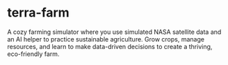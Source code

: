 # terra-farm
A cozy farming simulator where you use simulated NASA satellite data and an AI helper to practice sustainable agriculture. Grow crops, manage resources, and learn to make data-driven decisions to create a thriving, eco-friendly farm.
